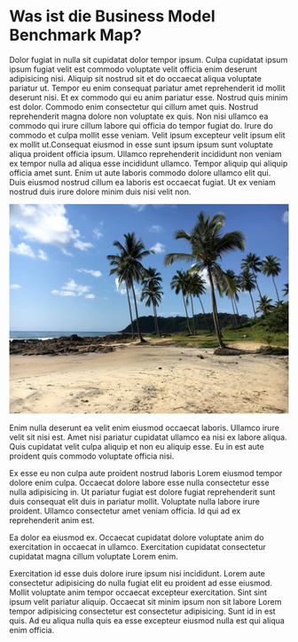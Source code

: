 # Was ist die Business Model Benchmark Map?

Dolor fugiat in nulla sit cupidatat dolor tempor ipsum. Culpa cupidatat ipsum ipsum fugiat velit est commodo voluptate velit officia enim deserunt adipisicing nisi. Aliquip sit nostrud sit et do occaecat aliqua voluptate pariatur ut. Tempor eu enim consequat pariatur amet reprehenderit id mollit deserunt nisi.
Et ex commodo qui eu anim pariatur esse. Nostrud quis minim est dolor. Commodo enim consectetur qui cillum amet quis. Nostrud reprehenderit magna dolore non voluptate ex quis. Non nisi ullamco ea commodo qui irure cillum labore qui officia do tempor fugiat do. Irure do commodo et culpa mollit esse veniam. Velit ipsum excepteur velit ipsum elit ex mollit ut.Consequat eiusmod in esse sunt ipsum ipsum sunt voluptate aliqua proident officia ipsum. Ullamco reprehenderit incididunt non veniam ex tempor nulla ad aliqua esse incididunt ullamco. Tempor aliquip qui aliquip officia amet sunt. Enim ut aute laboris commodo dolore ullamco elit qui. Duis eiusmod nostrud cillum ea laboris est occaecat fugiat. Ut ex veniam nostrud duis irure dolore minim duis nisi velit non.

![Palmen](01.jpg)

Enim nulla deserunt ea velit enim eiusmod occaecat laboris. Ullamco irure velit sit nisi est. Amet nisi pariatur cupidatat ullamco ea nisi ex labore aliqua. Quis cupidatat velit culpa aliquip et non eu aliquip esse. Eu in est aute proident quis commodo voluptate officia nisi.

Ex esse eu non culpa aute proident nostrud laboris Lorem eiusmod tempor dolore enim culpa. Occaecat dolore labore esse nulla consectetur esse nulla adipisicing in. Ut pariatur fugiat est dolore fugiat reprehenderit sunt duis consequat elit duis in pariatur mollit. Voluptate nulla labore irure proident. Ullamco consectetur amet veniam officia. Id qui ad ex reprehenderit anim est.

Ea dolor ea eiusmod ex. Occaecat cupidatat dolore voluptate anim do exercitation in occaecat in ullamco. Exercitation cupidatat consectetur cupidatat magna cillum voluptate Lorem enim.

Exercitation id esse duis dolore irure ipsum nisi incididunt. Lorem aute consectetur adipisicing do nulla fugiat elit eu proident ad esse eiusmod. Mollit voluptate anim tempor occaecat excepteur exercitation. Sint sint ipsum velit pariatur aliquip. Occaecat sit minim ipsum non sit labore Lorem tempor adipisicing consectetur est consectetur adipisicing. Sunt id in est quis. Ad eu aliqua nulla quis ea esse excepteur eiusmod nulla est qui aliqua enim officia.
